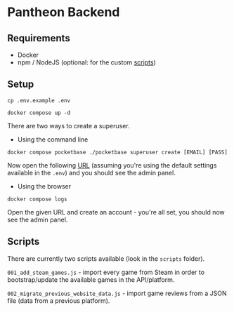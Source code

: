 # Pantheon Backend

## Requirements

- Docker
- npm / NodeJS (optional: for the custom [scripts](#scripts))

## Setup

```
cp .env.example .env

docker compose up -d
```

There are two ways to create a superuser.

  - Using the command line

```
docker compose pocketbase ./pocketbase superuser create [EMAIL] [PASS]
```

Now open the following [URL](http://localhost:8000/_/#/login) (assuming you're using the default settings available in the `.env`) and you should see the admin panel.

  - Using the browser

```
docker compose logs
```

Open the given URL and create an account - you're all set, you should now see the admin panel.

## Scripts

There are currently two scripts available (look in the `scripts` folder).

`001_add_steam_games.js` - import every game from Steam in order to bootstrap/update the available games in the API/platform.

`002_migrate_previous_website_data.js` - import game reviews from a JSON file (data from a previous platform).
